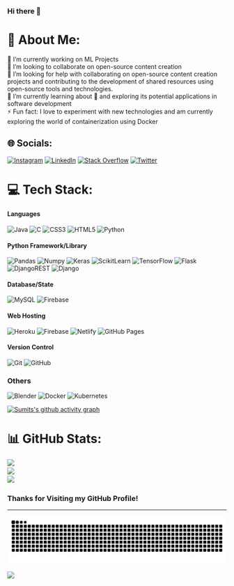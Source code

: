### Hi there 👋

# 💫 About Me:

🔭 I’m currently working on ML Projects<br>👯 I’m looking to collaborate on open-source content creation<br>🤝 I’m looking for help with collaborating on open-source content creation projects and contributing to the development of shared resources using open-source tools and technologies.<br>🌱 I’m currently learning about 🐳 and exploring its potential applications in software development<br>⚡ Fun fact: I love to experiment with new technologies and am currently exploring the world of containerization using Docker

## 🌐 Socials:

[![Instagram](https://img.shields.io/badge/Instagram-%23E4405F.svg?logo=Instagram&logoColor=white)](https://instagram.com/sumitdey9090) [![LinkedIn](https://img.shields.io/badge/LinkedIn-%230077B5.svg?logo=linkedin&logoColor=white)](https://linkedin.com/in/sumitDey9090) [![Stack Overflow](https://img.shields.io/badge/-Stackoverflow-FE7A16?logo=stack-overflow&logoColor=white)](https://stackoverflow.com/users/21172035) [![Twitter](https://img.shields.io/badge/Twitter-%231DA1F2.svg?logo=Twitter&logoColor=white)](https://twitter.com/SumitDe44702558)

# 💻 Tech Stack:

#### Languages

![Java](https://img.shields.io/badge/java-%23ED8B00.svg?style=flat&logo=java&logoColor=white)
![C](https://img.shields.io/badge/c-000?style=for-the-badge&logo=c&logoColor=white)
![CSS3](https://img.shields.io/badge/css3-%231572B6.svg?style=flat&logo=css3&logoColor=white)
![HTML5](https://img.shields.io/badge/-HTML5-000?style=for-the-badge&logo=html5)
![Python](https://img.shields.io/badge/python-3670A0?style=flat&logo=python&logoColor=ffdd54)

#### Python Framework/Library

![Pandas](https://img.shields.io/badge/pandas-%23150458.svg?style=flat&logo=pandas&logoColor=white)
![Numpy](https://img.shields.io/badge/-Numpy-000?style=for-the-badge&logo=numpy)
![Keras](https://img.shields.io/badge/Keras-%23D00000.svg?style=flat&logo=Keras&logoColor=white)
![ScikitLearn](https://img.shields.io/badge/-Scikit_Learn-000?style=for-the-badge&logo=scikit-learn)
![TensorFlow](https://img.shields.io/badge/TensorFlow-%23FF6F00.svg?style=flat&logo=TensorFlow&logoColor=white)
![Flask](https://img.shields.io/badge/-flask-000?style=for-the-badge&logo=flask)
![DjangoREST](https://img.shields.io/badge/DJANGO-REST-ff1709?style=flat&logo=django&logoColor=white&color=ff1709&labelColor=gray)
![Django](https://img.shields.io/badge/-DJANGO-000?style=for-the-badge&logo=django)

#### Database/State

![MySQL](https://img.shields.io/badge/mysql-%2300f.svg?style=flat&logo=mysql&logoColor=white)
![Firebase](https://img.shields.io/badge/-Firebase-000?style=for-the-badge&logo=firebase)

#### Web Hosting

![Heroku](https://img.shields.io/badge/heroku-%23430098.svg?style=flat&logo=heroku&logoColor=white)
![Firebase](https://img.shields.io/badge/-Firebase-000?style=for-the-badge&logo=firebase)
![Netlify](https://img.shields.io/badge/netlify-%23000000.svg?style=flat&logo=netlify&logoColor=#00C7B7)
![GitHub Pages](https://img.shields.io/badge/-GitHub%20Pages-000?style=for-the-badge&logo=github)

#### Version Control

![Git](https://img.shields.io/badge/-Git-000?style=flat&logo=git&logoColor=oran)
![GitHub](https://img.shields.io/badge/-GitHub-000?style=for-the-badge&logo=github)

### Others

![Blender](https://img.shields.io/badge/blender-%23F5792A.svg?style=flat&logo=blender&logoColor=white)
![Docker](https://img.shields.io/badge/-docker-004?style=for-the-badge&logo=docker)
![Kubernetes](https://img.shields.io/badge/kubernetes-%23326ce5.svg?style=flat&logo=kubernetes&logoColor=white)


[![Sumits's github activity graph](https://github-readme-activity-graph.vercel.app/graph?username=TripleteSumit&theme=merko)](https://github.com/ashutosh00710/github-readme-activity-graph)

# 📊 GitHub Stats:

![](https://github-readme-stats.vercel.app/api?username=TripleteSumit&theme=radical&hide_border=true&include_all_commits=true&count_private=true)<br/>
![](https://github-readme-streak-stats.herokuapp.com/?user=TripleteSumit&theme=radical&hide_border=true)<br/>
![](https://github-readme-stats.vercel.app/api/top-langs/?username=TripleteSumit&theme=radical&hide_border=true&include_all_commits=true&count_private=true&layout=compact)

### Thanks for Visiting my GitHub Profile!

---
![snake gif](https://github.com/TripleteSumit/TripleteSumit/blob/output/github-contribution-grid-snake.svg)


[![](https://visitcount.itsvg.in/api?id=TripleteSumit&icon=5&color=7)](https://visitcount.itsvg.in)

